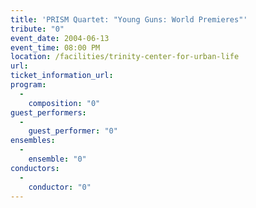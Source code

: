 ```yaml
---
title: 'PRISM Quartet: "Young Guns: World Premieres"'
tribute: "0"
event_date: 2004-06-13
event_time: 08:00 PM
location: /facilities/trinity-center-for-urban-life
url: 
ticket_information_url: 
program: 
  -
    composition: "0"
guest_performers: 
  -
    guest_performer: "0"
ensembles: 
  -
    ensemble: "0"
conductors: 
  -
    conductor: "0"
---
```

